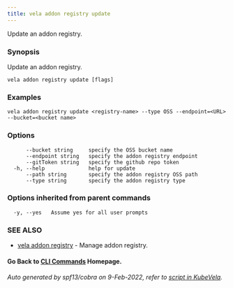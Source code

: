 ```yaml
---
title: vela addon registry update
---
```


Update an addon registry.

### Synopsis

Update an addon registry.

```
vela addon registry update [flags]
```

### Examples

```
vela addon registry update <registry-name> --type OSS --endpoint=<URL> --bucket=<bucket name>
```

### Options

```
      --bucket string     specify the OSS bucket name
      --endpoint string   specify the addon registry endpoint
      --gitToken string   specify the github repo token
  -h, --help              help for update
      --path string       specify the addon registry OSS path
      --type string       specify the addon registry type
```

### Options inherited from parent commands

```
  -y, --yes   Assume yes for all user prompts
```

### SEE ALSO

* [vela addon registry](vela_addon_registry)	 - Manage addon registry.

#### Go Back to [CLI Commands](vela) Homepage.


###### Auto generated by spf13/cobra on 9-Feb-2022, refer to [script in KubeVela](https://github.com/kubevela/kubevela/tree/master/hack/docgen).
